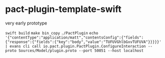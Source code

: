 # pact-plugin-template-swift

very early prototype

`swift build`
`make bin_copy`
`./PactPlugin`
`echo '{"contentType":"application/matt","contentsConfig":{"fields":{"response":{"fields":{"key":"body","value":"TUFUVGhlbGxvTUFUVA"}}}}}' | evans cli call io.pact.plugin.PactPlugin.ConfigureInteraction --proto Sources/Model/plugin.proto --port 50051 --host localhost`
